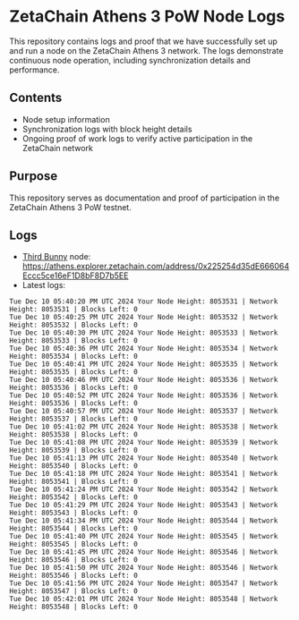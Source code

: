 # ZetaChain Athens 3 PoW Node Logs
This repository contains logs and proof that we have successfully set up and run a node on the ZetaChain Athens 3 network. The logs demonstrate continuous node operation, including synchronization details and performance.

## Contents
- Node setup information
- Synchronization logs with block height details
- Ongoing proof of work logs to verify active participation in the ZetaChain network

## Purpose
This repository serves as documentation and proof of participation in the ZetaChain Athens 3 PoW testnet.

## Logs

- [Third Bunny](https://thirdbunny.xyz/) node: https://athens.explorer.zetachain.com/address/0x225254d35dE666064Eccc5ce16eF1D8bF8D7b5EE
- Latest logs:
```
Tue Dec 10 05:40:20 PM UTC 2024 Your Node Height: 8053531 | Network Height: 8053531 | Blocks Left: 0
Tue Dec 10 05:40:25 PM UTC 2024 Your Node Height: 8053532 | Network Height: 8053532 | Blocks Left: 0
Tue Dec 10 05:40:30 PM UTC 2024 Your Node Height: 8053533 | Network Height: 8053533 | Blocks Left: 0
Tue Dec 10 05:40:36 PM UTC 2024 Your Node Height: 8053534 | Network Height: 8053534 | Blocks Left: 0
Tue Dec 10 05:40:41 PM UTC 2024 Your Node Height: 8053535 | Network Height: 8053535 | Blocks Left: 0
Tue Dec 10 05:40:46 PM UTC 2024 Your Node Height: 8053536 | Network Height: 8053536 | Blocks Left: 0
Tue Dec 10 05:40:52 PM UTC 2024 Your Node Height: 8053536 | Network Height: 8053536 | Blocks Left: 0
Tue Dec 10 05:40:57 PM UTC 2024 Your Node Height: 8053537 | Network Height: 8053537 | Blocks Left: 0
Tue Dec 10 05:41:02 PM UTC 2024 Your Node Height: 8053538 | Network Height: 8053538 | Blocks Left: 0
Tue Dec 10 05:41:08 PM UTC 2024 Your Node Height: 8053539 | Network Height: 8053539 | Blocks Left: 0
Tue Dec 10 05:41:13 PM UTC 2024 Your Node Height: 8053540 | Network Height: 8053540 | Blocks Left: 0
Tue Dec 10 05:41:18 PM UTC 2024 Your Node Height: 8053541 | Network Height: 8053541 | Blocks Left: 0
Tue Dec 10 05:41:24 PM UTC 2024 Your Node Height: 8053542 | Network Height: 8053542 | Blocks Left: 0
Tue Dec 10 05:41:29 PM UTC 2024 Your Node Height: 8053543 | Network Height: 8053543 | Blocks Left: 0
Tue Dec 10 05:41:34 PM UTC 2024 Your Node Height: 8053544 | Network Height: 8053544 | Blocks Left: 0
Tue Dec 10 05:41:40 PM UTC 2024 Your Node Height: 8053545 | Network Height: 8053545 | Blocks Left: 0
Tue Dec 10 05:41:45 PM UTC 2024 Your Node Height: 8053546 | Network Height: 8053546 | Blocks Left: 0
Tue Dec 10 05:41:50 PM UTC 2024 Your Node Height: 8053546 | Network Height: 8053546 | Blocks Left: 0
Tue Dec 10 05:41:56 PM UTC 2024 Your Node Height: 8053547 | Network Height: 8053547 | Blocks Left: 0
Tue Dec 10 05:42:01 PM UTC 2024 Your Node Height: 8053548 | Network Height: 8053548 | Blocks Left: 0
```
